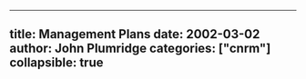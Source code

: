 
---
title: Management Plans
date: 2002-03-02
author: John Plumridge
categories: ["cnrm"]
collapsible: true
---


